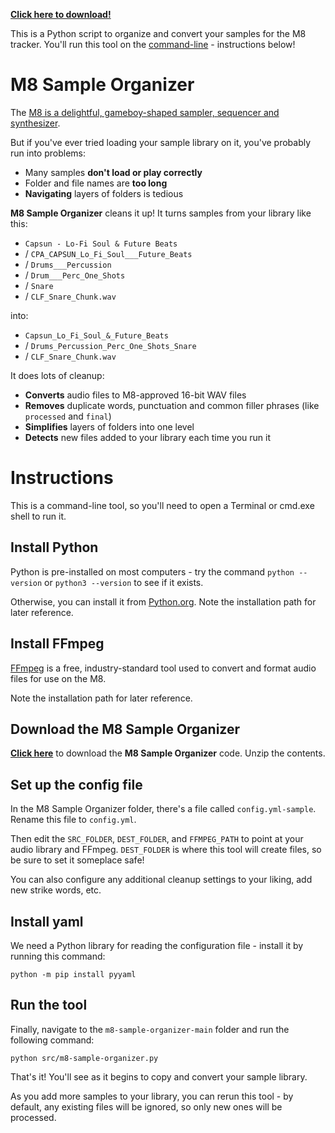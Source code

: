 **[Click here to download!](https://github.com/birds-inc/m8-sample-organizer/archive/refs/heads/main.zip)**

This is a Python script to organize and convert your samples for the M8 tracker.  You'll run this tool on the [command-line](https://youtu.be/I4EWvMFj37g) - instructions below!

# M8 Sample Organizer

The [M8 is a delightful, gameboy-shaped sampler, sequencer and synthesizer](https://dirtywave.com/).

But if you've ever tried loading your sample library on it, you've probably run into problems:

* Many samples **don't load or play correctly**
* Folder and file names are **too long**
* **Navigating** layers of folders is tedious

**M8 Sample Organizer** cleans it up!  It turns samples from your library like this:

* `Capsun - Lo-Fi Soul & Future Beats`
* / `CPA_CAPSUN_Lo_Fi_Soul___Future_Beats`
* / `Drums___Percussion`
* / `Drum___Perc_One_Shots`
* / `Snare`
* / `CLF_Snare_Chunk.wav`

into:

* `Capsun_Lo_Fi_Soul_&_Future_Beats`
* / `Drums_Percussion_Perc_One_Shots_Snare`
* / `CLF_Snare_Chunk.wav`

It does lots of cleanup:

* **Converts** audio files to M8-approved 16-bit WAV files
* **Removes** duplicate words, punctuation and common filler phrases (like `processed` and `final`)
* **Simplifies** layers of folders into one level
* **Detects** new files added to your library each time you run it

# Instructions

This is a command-line tool, so you'll need to open a Terminal or cmd.exe shell to run it.

## Install Python

Python is pre-installed on most computers - try the command `python --version` or `python3 --version` to see if it exists.

Otherwise, you can install it from [Python.org](https://www.python.org/downloads/).  Note the installation path for later reference.

## Install FFmpeg

[FFmpeg](https://ffmpeg.org/download.html) is a free, industry-standard tool used to convert and format audio files for use on the M8.

Note the installation path for later reference.

## Download the M8 Sample Organizer

**[Click here](https://github.com/birds-inc/m8-sample-organizer/archive/refs/heads/main.zip)** to download the **M8 Sample Organizer** code.  Unzip the contents.

## Set up the config file

In the M8 Sample Organizer folder, there's a file called `config.yml-sample`.  Rename this file to `config.yml`.

Then edit the `SRC_FOLDER`, `DEST_FOLDER`, and `FFMPEG_PATH` to point at your audio library and FFmpeg.  `DEST_FOLDER` is where this tool will create files, so be sure to set it someplace safe!

You can also configure any additional cleanup settings to your liking, add new strike words, etc.

## Install yaml

We need a Python library for reading the configuration file - install it by running this command:

`python -m pip install pyyaml`

## Run the tool

Finally, navigate to the `m8-sample-organizer-main` folder and run the following command:

`python src/m8-sample-organizer.py`

That's it!  You'll see as it begins to copy and convert your sample library.

As you add more samples to your library, you can rerun this tool - by default, any existing files will be ignored, so only new ones will be processed.

